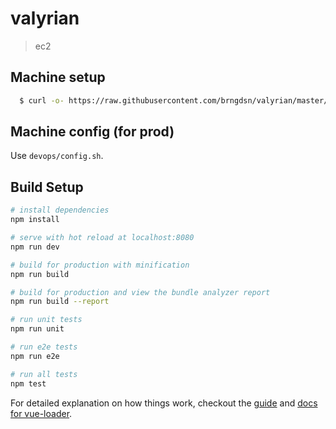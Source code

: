 # valyrian

> ec2

## Machine setup

``` bash
  $ curl -o- https://raw.githubusercontent.com/brngdsn/valyrian/master/devops/install.sh | bash
```

## Machine config (for prod)

Use `devops/config.sh`.

## Build Setup

``` bash
# install dependencies
npm install

# serve with hot reload at localhost:8080
npm run dev

# build for production with minification
npm run build

# build for production and view the bundle analyzer report
npm run build --report

# run unit tests
npm run unit

# run e2e tests
npm run e2e

# run all tests
npm test
```

For detailed explanation on how things work, checkout the [guide](http://vuejs-templates.github.io/webpack/) and [docs for vue-loader](http://vuejs.github.io/vue-loader).
